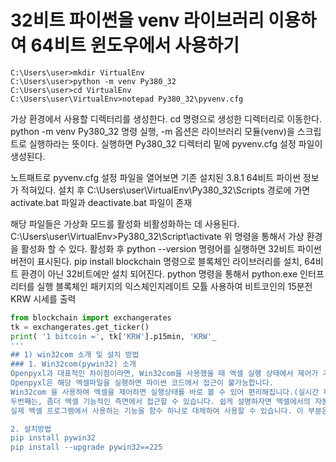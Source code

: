 32비트 파이썬을 venv 라이브러리 이용하여 64비트 윈도우에서 사용하기
================================================
```
C:\Users\user>mkdir VirtualEnv
C:\Users\user>python -m venv Py380_32
C:\Users\user>cd VirtualEnv
C:\Users\user\VirtualEnv>notepad Py380_32\pyvenv.cfg
```
가상 환경에서 사용할 디렉터리를 생성한다.
cd 명령으로 생성한 디렉터리로 이동한다. 
python -m venv Py380_32 명령 실행, -m 옵션은 라이브러리 모듈(venv)을 스크립트로 실행하라는 뜻이다. 
실행하면 Py380_32 디렉터리 밑에 pyvenv.cfg 설정 파일이 생성된다. 

노트패트로 pyvenv.cfg 설정 파일을 열어보면 기존 설치된 3.8.1 64비트 파이썬 정보가 적혀있다. 
설치 후 C:\Users\user\VirtualEnv\Py380_32\Scripts 경로에 가면 activate.bat 파일과 deactivate.bat 파일이 존재

해당 파일들은 가상화 모드를 활성화 비활성화하는 데 사용된다. 
C:\Users\user\VirtualEnv>Py380_32\Script\activate
위 명령을 통해서 가상 환경을 활성화 할 수 있다.
활성화 후 python --version 명령어를 실행하면 32비트 파이썬 버전이 표시된다.
pip install blockchain 명령으로 블록체인 라이브러리를 설치, 64비트 환경이 아닌 32비트에만 설치 되어진다. 
python 명령을 통해서 python.exe 인터프리터를 실행
블록체인 패키지의 익스체인지레이트 모튤 사용하여 비트코인의 15분전 KRW 시세를 출력

```python 
from blockchain import exchangerates 
tk = exchangerates.get_ticker()
print( '1 bitcoin =', tk['KRW'].p15min, 'KRW'_ 
'''
## 1) win32com 소개 및 설치 방법
### 1. Win32com(pywin32) 소개
Openpyxl과 대표적인 차이점이라면, Win32com을 사용했을 때 엑셀 실행 상태에서 제어가 가능하다라는 점을 들 수 있습니다. 
Openpyxl은 해당 엑셀파일을 실행하면 파이썬 코드에서 접근이 불가능합니다. 
Win32com 을 사용하여 엑셀을 제어하면 실행상태를 바로 볼 수 있어 편리해집니다.(실시간 확인 가능)
두번째는, 좀더 엑셀 기능적인 측면에서 접근할 수 있습니다. 쉽게 설명하자면 엑셀에서의 자동 줄채우기 기능, 복사 붙여넣기 등 
실제 엑셀 프로그램에서 사용하는 기능을 함수 하나로 대체하여 사용할 수 있습니다. 이 부분은 Openpyxl에는 없는 부분으로 차이가 있습니다. 

2. 설치방법
pip install pywin32
pip install --upgrade pywin32==225
